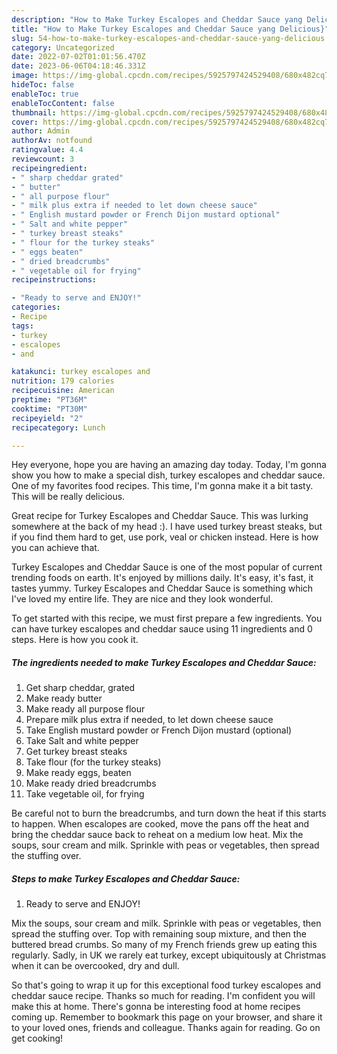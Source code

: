 ```yaml
---
description: "How to Make Turkey Escalopes and Cheddar Sauce yang Delicious}"
title: "How to Make Turkey Escalopes and Cheddar Sauce yang Delicious}"
slug: 54-how-to-make-turkey-escalopes-and-cheddar-sauce-yang-delicious
category: Uncategorized
date: 2022-07-02T01:01:56.470Z
date: 2023-06-06T04:18:46.331Z
image: https://img-global.cpcdn.com/recipes/5925797424529408/680x482cq70/turkey-escalopes-and-cheddar-sauce-recipe-main-photo.jpg
hideToc: false
enableToc: true
enableTocContent: false
thumbnail: https://img-global.cpcdn.com/recipes/5925797424529408/680x482cq70/turkey-escalopes-and-cheddar-sauce-recipe-main-photo.jpg
cover: https://img-global.cpcdn.com/recipes/5925797424529408/680x482cq70/turkey-escalopes-and-cheddar-sauce-recipe-main-photo.jpg
author: Admin
authorAv: notfound
ratingvalue: 4.4
reviewcount: 3
recipeingredient:
- " sharp cheddar grated"
- " butter"
- " all purpose flour"
- " milk plus extra if needed to let down cheese sauce"
- " English mustard powder or French Dijon mustard optional"
- " Salt and white pepper"
- " turkey breast steaks"
- " flour for the turkey steaks"
- " eggs beaten"
- " dried breadcrumbs"
- " vegetable oil for frying"
recipeinstructions:

- "Ready to serve and ENJOY!"
categories:
- Recipe
tags:
- turkey
- escalopes
- and

katakunci: turkey escalopes and 
nutrition: 179 calories
recipecuisine: American
preptime: "PT36M"
cooktime: "PT30M"
recipeyield: "2"
recipecategory: Lunch

---
```



Hey everyone, hope you are having an amazing day today. Today, I'm gonna show you how to make a special dish, turkey escalopes and cheddar sauce. One of my favorites food recipes. This time, I'm gonna make it a bit tasty. This will be really delicious.

Great recipe for Turkey Escalopes and Cheddar Sauce. This was lurking somewhere at the back of my head :). I have used turkey breast steaks, but if you find them hard to get, use pork, veal or chicken instead. Here is how you can achieve that.

Turkey Escalopes and Cheddar Sauce is one of the most popular of current trending foods on earth. It's enjoyed by millions daily. It's easy, it's fast, it tastes yummy. Turkey Escalopes and Cheddar Sauce is something which I've loved my entire life. They are nice and they look wonderful.


To get started with this recipe, we must first prepare a few ingredients. You can have turkey escalopes and cheddar sauce using 11 ingredients and 0 steps. Here is how you cook it.

<!--inarticleads1-->

##### The ingredients needed to make Turkey Escalopes and Cheddar Sauce:

1. Get  sharp cheddar, grated
1. Make ready  butter
1. Make ready  all purpose flour
1. Prepare  milk plus extra if needed, to let down cheese sauce
1. Take  English mustard powder or French Dijon mustard (optional)
1. Take  Salt and white pepper
1. Get  turkey breast steaks
1. Take  flour (for the turkey steaks)
1. Make ready  eggs, beaten
1. Make ready  dried breadcrumbs
1. Take  vegetable oil, for frying


Be careful not to burn the breadcrumbs, and turn down the heat if this starts to happen. When escalopes are cooked, move the pans off the heat and bring the cheddar sauce back to reheat on a medium low heat. Mix the soups, sour cream and milk. Sprinkle with peas or vegetables, then spread the stuffing over. 

<!--inarticleads2-->

##### Steps to make Turkey Escalopes and Cheddar Sauce:


1. Ready to serve and ENJOY!

Mix the soups, sour cream and milk. Sprinkle with peas or vegetables, then spread the stuffing over. Top with remaining soup mixture, and then the buttered bread crumbs. So many of my French friends grew up eating this regularly. Sadly, in UK we rarely eat turkey, except ubiquitously at Christmas when it can be overcooked, dry and dull. 

So that's going to wrap it up for this exceptional food turkey escalopes and cheddar sauce recipe. Thanks so much for reading. I'm confident you will make this at home. There's gonna be interesting food at home recipes coming up. Remember to bookmark this page on your browser, and share it to your loved ones, friends and colleague. Thanks again for reading. Go on get cooking!
